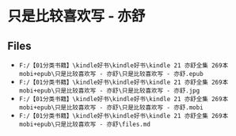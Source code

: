 # 只是比较喜欢写 - 亦舒

## Files

- `F:/【01分类书籍】\kindle好书\kindle好书\kindle 21 亦舒全集 269本 mobi+epub\只是比较喜欢写 - 亦舒\只是比较喜欢写 - 亦舒.epub`
- `F:/【01分类书籍】\kindle好书\kindle好书\kindle 21 亦舒全集 269本 mobi+epub\只是比较喜欢写 - 亦舒\只是比较喜欢写 - 亦舒.jpg`
- `F:/【01分类书籍】\kindle好书\kindle好书\kindle 21 亦舒全集 269本 mobi+epub\只是比较喜欢写 - 亦舒\只是比较喜欢写 - 亦舒.mobi`
- `F:/【01分类书籍】\kindle好书\kindle好书\kindle 21 亦舒全集 269本 mobi+epub\只是比较喜欢写 - 亦舒\files.md`
